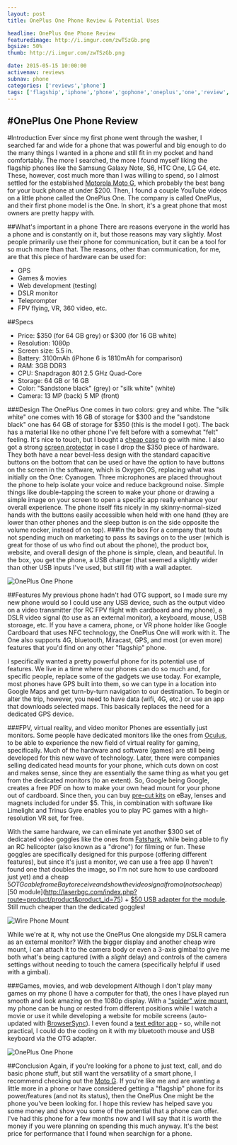 ```yaml
---
layout: post
title: OnePlus One Phone Review & Potential Uses

headline: OnePlus One Phone Review
featuredimage: http://i.imgur.com/zwTSzGb.png
bgsize: 50%
thumb: http://i.imgur.com/zwTSzGb.png

date: 2015-05-15 10:00:00
activenav: reviews
subnav: phone
categories: ['reviews','phone']
tags: ['flagship','iphone','phone','gophone','oneplus','one','review','monitor','fpv','virtual reality']
---
```

#OnePlus One Phone Review
---

#Introduction
Ever since my first phone went through the washer, I searched far and wide for a phone that was powerful and big enough to do the many things I wanted in a phone and still fit in my pocket and hand comfortably. The more I searched, the more I found myself liking the flagship phones like the Samsung Galaxy Note, S6, HTC One, LG G4, etc. These, however, cost much more than I was willing to spend, so I almost settled for the established [Motorola Moto G](http://amzn.to/1Fpj02s), which probably the best bang for your buck phone at under $200. Then, I found a couple YouTube videos on a little phone called the OnePlus One. The company is called OnePlus, and their first phone model is the One. In short, it's a great phone that most owners are pretty happy with.

##What's important in a phone
There are reasons everyone in the world has a phone and is constantly on it, but those reasons may vary slightly. Most people primarily use their phone for communication, but it can be a tool for so much more than that. The reasons, other than communication, for me, are that this piece of hardware can be used for:

* GPS
* Games & movies
* Web development (testing)
* DSLR monitor
* Teleprompter
* FPV flying, VR, 360 video, etc.

##Specs
* Price: $350 (for 64 GB grey) or $300 (for 16 GB white)
* Resolution: 1080p
* Screen size: 5.5 in.
* Battery: 3100mAh (iPhone 6 is 1810mAh for comparison)
* RAM: 3GB DDR3
* CPU: Snapdragon 801 2.5 GHz Quad-Core
* Storage: 64 GB or 16 GB
* Color: "Sandstone black" (grey) or "silk white" (white)
* Camera: 13 MP (back) 5 MP (front)

###Design
The OnePlus One comes in two colors: grey and white. The "silk white" one comes with 16 GB of storage for $300 and the "sandstone black" one has 64 GB of storage for $350 (this is the model I got). The back has a material like no other phone I've felt before with a somewhat "felt" feeling. It's nice to touch, but I bought a [cheap case](http://amzn.to/1L887ko) to go with mine. I also got a strong [screen protector](http://amzn.to/1FpmhyG) in case I drop the $350 piece of hardware. They both have a near bevel-less design with the standard capacitive buttons on the bottom that can be used or have the option to have buttons on the screen in the software, which is Oxygen OS, replacing what was initially on the One: Cyanogen. Three microphones are placed throughout the phone to help isolate your voice and reduce background noise. Simple things like double-tapping the screen to wake your phone or drawing a simple image on your screen to open a specific app really enhance your overall experience. The phone itself fits nicely in my skinny-normal-sized hands with the buttons easily accessible when held with one hand (they are lower than other phones and the sleep button is on the side opposite the volume rocker, instead of on top).
###In the box
For a company that touts not spending much on marketing to pass its savings on to the user (which is great for those of us who find out about the phone), the product box, website, and overall design of the phone is simple, clean, and beautiful. In the box, you get the phone, a USB charger (that seemed a slightly wider than other USB inputs I've used, but still fit) with a wall adapter.

<img src="http://i.imgur.com/zwTSzGb.png" alt="OnePlus One Phone" class="pull-left">

##Features
My previous phone hadn't had OTG support, so I made sure my new phone would so I could use any USB device, such as the output video on a video transmitter (for RC FPV flight with cardboard and my phone), a DSLR video signal (to use as an external monitor), a keyboard, mouse, USB storoage, etc. If you have a camera, phone, or VR phone holder like Google Cardboard that uses NFC technology, the OnePlus One will work with it. The One also supports 4G, bluetooth, Miracast, GPS, and most (or even more) features that you'd find on any other "flagship" phone.

I specifically wanted a pretty powerful phone for its potential use of features. We live in a time where our phones can do so much and, for specific people, replace some of the gadgets we use today. For example, most phones have GPS built into them, so we can type in a location into Google Maps and get turn-by-turn navigation to our destination. To begin or alter the trip, however, you need to have data (wifi, 4G, etc.) or use an app that downloads selected maps. This basically replaces the need for a dedicated GPS device.

###FPV, virtual reality, and video monitor
Phones are essentially just monitors. Some people have dedicated monitors like the ones from [Oculus](https://www.oculus.com/order), to be able to experience the new field of virtual reality for gaming, specifically. Much of the hardware and software (games) are still being developed for this new wave of technology. Later, there were companies selling dedicated head mounts for your phone, which cuts down on cost and makes sense, since they are essentially the same thing as what you get from the dedicated monitors (to an extent). So, Google being Google, creates a free PDF on how to make your own head mount for your phone out of cardboard. Since then, you can buy [pre-cut kits](http://rover.ebay.com/rover/1/711-53200-19255-0/1?icep_ff3=9&pub=5575049629&toolid=10001&campid=5337335986&customid=&icep_uq=google+cardboard&icep_sellerId=&icep_ex_kw=&icep_sortBy=12&icep_catId=&icep_minPrice=&icep_maxPrice=&ipn=psmain&icep_vectorid=229466&kwid=902099&mtid=824&kw=lg) on eBay, lenses and magnets included for under $5. This, in combination with software like Limelight and Trinus Gyre enables you to play PC games with a high-resolution VR set, for free.

With the same hardware, we can eliminate yet another $300 set of dedicated video goggles like the ones from [Fatshark](http://amzn.to/1EavyU2), while being able to fly an RC helicopter (also known as a "drone") for filming or fun. These goggles are specifically designed for this purpose (offering different features), but since it's just a monitor, we can use a free app (I haven't found one that doubles the image, so I'm not sure how to use cardboard just yet) and a cheap $5 OTG cable from eBay to receive and show the video signal from a (not so cheap) [$50 module](http://laserbgc.com/index.php?route=product/product&product_id=75) + [$50 USB adapter for the module](http://laserbgc.com/index.php?route=product/product&product_id=82). Still much cheaper than the dedicated goggles!

<img src="http://i.imgur.com/YeAhxcb.png" alt="Wire Phone Mount" class="pull-left">

While we're at it, why not use the OnePlus One alongside my DSLR camera as an external monitor? With the bigger display and another cheap wire mount, I can attach it to the camera body or even a 3-axis gimbal to give me both what's being captured (with a *slight* delay) and controls of the camera settings without needing to touch the camera (specifically helpful if used with a gimbal).

###Games, movies, and web development
Although I don't play many games on my phone (I have a computer for that), the ones I have played run smooth and look amazing on the 1080p display. With a ["spider" wire mount](http://amzn.to/1Eaymke), my phone can be hung or rested from different positions while I watch a movie or use it while developing a website for mobile screens (auto-updated with [BrowserSync](http://www.browsersync.io/)). I even found a [text editor app](https://play.google.com/store/apps/details?id=com.aor.droidedit) - so, while not practical, I could do the coding on it with my bluetooth mouse and USB keyboard via the OTG adapter.

<img src="http://i.imgur.com/4q39wgN.png" alt="OnePlus One Phone" class="pull-left">

##Conclusion
Again, if you're looking for a phone to just text, call, and do basic phone stuff, but still want the versatility of a smart phone, I recommend checking out the [Moto G](http://amzn.to/1Fpj02s). If you're like me and are wanting a little more in a phone or have considered getting a "flagship" phone for its power/features (and not its status), then the OnePlus One might be the phone you've been looking for. I hope this review has helped save you some money and show you some of the potential that a phone can offer. I've had this phone for a few months now and I will say that it is worth the money if you were planning on spending this much anyway. It's the best price for performance that I found when searchign for a phone.